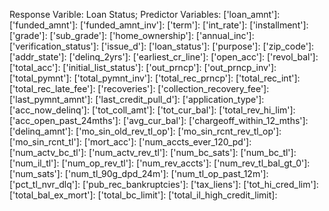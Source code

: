 Response Varible: Loan Status;
Predictor Variables: 
['loan_amnt']:
['funded_amnt']:
['funded_amnt_inv']:
['term']:
['int_rate']:
['installment']:
['grade']:
['sub_grade']:
['home_ownership']:
['annual_inc']:
['verification_status']:
['issue_d']:
['loan_status']:
['purpose']:
['zip_code']:
['addr_state']:
['delinq_2yrs']:
['earliest_cr_line']:
['open_acc']:
['revol_bal']:
['total_acc']:
['initial_list_status']:
['out_prncp']:
['out_prncp_inv']:
['total_pymnt']:
['total_pymnt_inv']:
['total_rec_prncp']:
['total_rec_int']:
['total_rec_late_fee']:
['recoveries']:
['collection_recovery_fee']:
['last_pymnt_amnt']:
['last_credit_pull_d']:
['application_type']:
['acc_now_delinq']:
['tot_coll_amt']:
['tot_cur_bal']:
['total_rev_hi_lim']:
['acc_open_past_24mths']:
['avg_cur_bal']:
['chargeoff_within_12_mths']:
['delinq_amnt']:
['mo_sin_old_rev_tl_op']:
['mo_sin_rcnt_rev_tl_op']:
['mo_sin_rcnt_tl']:
['mort_acc']:
['num_accts_ever_120_pd']:
['num_actv_bc_tl']:
['num_actv_rev_tl']:
['num_bc_sats']:
['num_bc_tl']:
['num_il_tl']:
['num_op_rev_tl']:
['num_rev_accts']:
['num_rev_tl_bal_gt_0']:
['num_sats']:
['num_tl_90g_dpd_24m']:
['num_tl_op_past_12m']:
['pct_tl_nvr_dlq']:
['pub_rec_bankruptcies']:
['tax_liens']:
['tot_hi_cred_lim']:
['total_bal_ex_mort']:
['total_bc_limit']:
['total_il_high_credit_limit]:
